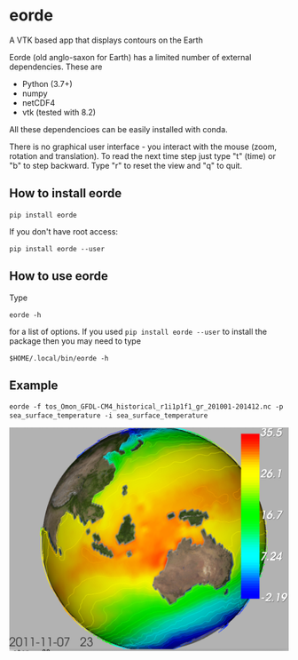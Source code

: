 # eorde

A VTK based app that displays contours on the Earth

Eorde (old anglo-saxon for Earth) has a limited number of external dependencies. These are 
 * Python (3.7+)
 * numpy 
 * netCDF4
 * vtk (tested with 8.2)

All these dependencioes can be easily installed with conda.

There is no graphical user interface - you interact with the mouse (zoom, rotation and translation). To read the next time step just type "t" (time) or "b" to step backward. Type "r" to reset the view and "q" to quit.

## How to install eorde

```
pip install eorde
```

If you don't have root access:
```
pip install eorde --user
```

## How to use eorde

Type 
```
eorde -h
```
for a list of options. If you used `pip install eorde --user` to install the package then you may need to type
```
$HOME/.local/bin/eorde -h
```

## Example

```
eorde -f tos_Omon_GFDL-CM4_historical_r1i1p1f1_gr_201001-201412.nc -p sea_surface_temperature -i sea_surface_temperature
```
![Example of visualization](eorde.png)
